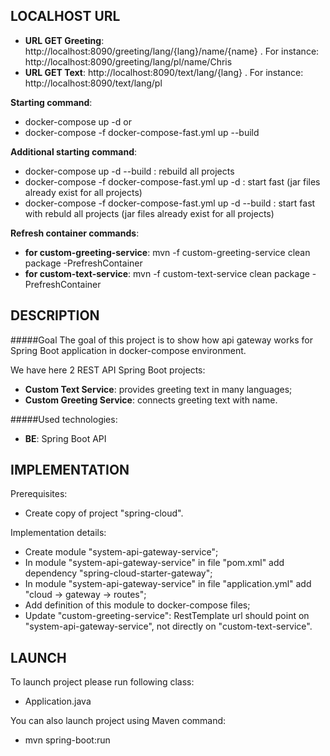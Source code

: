 LOCALHOST URL
-------------

* **URL GET Greeting**: http://localhost:8090/greeting/lang/{lang}/name/{name} . For instance: http://localhost:8090/greeting/lang/pl/name/Chris 
* **URL GET Text**: http://localhost:8090/text/lang/{lang} . For instance: http://localhost:8090/text/lang/pl

**Starting command**:
* docker-compose up -d
or
* docker-compose -f docker-compose-fast.yml up --build

**Additional starting command**:
* docker-compose up -d --build								: rebuild all projects
* docker-compose -f docker-compose-fast.yml up -d			: start fast (jar files already exist for all projects)
* docker-compose -f docker-compose-fast.yml up -d  --build	: start fast with rebuld all projects (jar files already exist for all projects)

**Refresh container commands**:
* **for custom-greeting-service**: mvn -f custom-greeting-service clean package -PrefreshContainer
* **for custom-text-service**: mvn -f custom-text-service clean package -PrefreshContainer


DESCRIPTION
-----------

#####Goal
The goal of this project is to show how api gateway works for Spring Boot application in docker-compose environment.

We have here 2 REST API Spring Boot projects:
* **Custom Text Service**: provides greeting text in many languages;
* **Custom Greeting Service**: connects greeting text with name.

#####Used technologies:
* **BE**: Spring Boot API


IMPLEMENTATION
--------------

Prerequisites:
* Create copy of project "spring-cloud".

Implementation details:
* Create module "system-api-gateway-service";
* In module "system-api-gateway-service" in file "pom.xml" add dependency "spring-cloud-starter-gateway";
* In module "system-api-gateway-service" in file "application.yml" add "cloud -> gateway -> routes";
* Add definition of this module to docker-compose files;
* Update "custom-greeting-service": RestTemplate url should point on "system-api-gateway-service", not directly on "custom-text-service".

  

LAUNCH
------

To launch project please run following class: 
* Application.java

You can also launch project using Maven command:
* mvn spring-boot:run